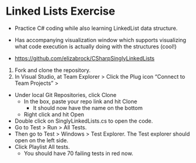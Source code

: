 # Linked Lists Exercise

* Practice C# coding while also learning LinkedList data structure.  

* Has accompanying visualization window which supports visualizing what code execution is actually doing with the structures (cool!)

* https://github.com/elizabrock/CSharpSinglyLinkedLists

1. Fork and clone the repository.
2. In Visual Studio, at Team Explorer > Click the Plug icon “Connect to Team Projects” >
* Under local Git Repositories, click Clone  
  * In the box, paste your repo link and hit Clone  
    * It should now have the name on the bottom  
  * Right click and hit Open
* Double click on SinglyLinkedLists.cs to open the code.
* Go to Test > Run > All Tests.
* Then go to Test > Windows > Test Explorer. The Test explorer should open on the left side.
* Click Playlist All tests.
  * You should have 70 failing tests in red now.
